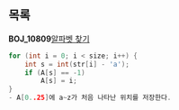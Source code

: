 목록
----

**BOJ_10809**[알파벳 찾기](https://www.acmicpc.net/problem/10809)
```c
for (int i = 0; i < size; i++) {
    int s = int(str[i] - 'a');
    if (A[s] == -1)
        A[s] = i;
}
- A[0..25]에 a~z가 처음 나타난 위치를 저장한다. 
```
